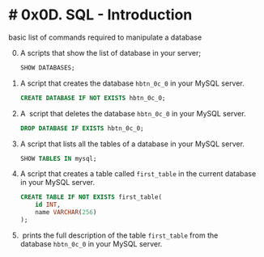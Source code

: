 # # 0x0D. SQL - Introduction

basic list of commands required to manipulate a database

0. A scripts that show the list of database in your server;
   
   ```sql
   SHOW DATABASES;
   ```

1. A script that creates the database `hbtn_0c_0` in your MySQL server.
   
   ```sql
   CREATE DATABASE IF NOT EXISTS hbtn_0c_0;
   ```

2. A  script that deletes the database `hbtn_0c_0` in your MySQL server.
   
   ```sql
   DROP DATABASE IF EXISTS hbtn_0c_0;
   ```

3. A script that lists all the tables of a database in your MySQL server.
   
   ```sql
   SHOW TABLES IN mysql;
   ```

4. A script that creates a table called `first_table` in the current database in your MySQL server.
   
   ```sql
   CREATE TABLE IF NOT EXISTS first_table(
       id INT,
       name VARCHAR(256)
   );
   ```

5.  prints the full description of the table `first_table` from the database `hbtn_0c_0` in your MySQL server.
   
   ```sq






























